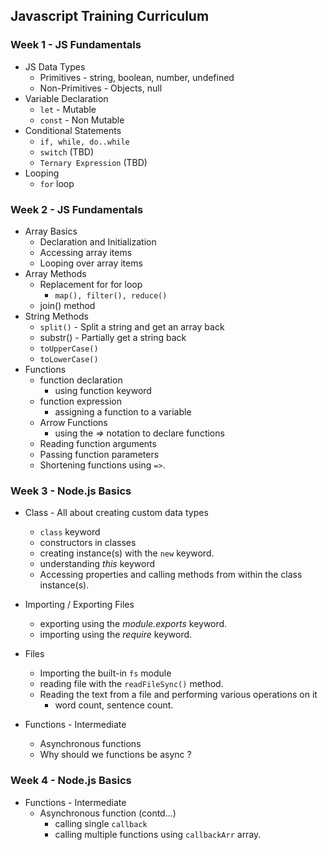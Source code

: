 ## Javascript Training Curriculum

### Week 1 - JS Fundamentals
*  JS Data Types 
    * Primitives - string, boolean, number, undefined
    * Non-Primitives - Objects, null
* Variable Declaration
    * ```let``` - Mutable
    * ```const``` - Non Mutable
* Conditional Statements
    * ```if, while, do..while```
    * ```switch``` (TBD)
    * ```Ternary Expression``` (TBD)
* Looping
    * ```for``` loop

### Week 2  - JS Fundamentals
* Array Basics
    * Declaration and Initialization
    * Accessing array items
    * Looping over array items
* Array Methods
    *  Replacement for for loop
        - ```map(), filter(), reduce()```
    * join() method
* String Methods
    * ```split()``` - Split a string and get an array back
    * substr() - Partially get a string back
    * ```toUpperCase()```
    * ```toLowerCase()```
* Functions
    * function declaration
        - using function keyword
    * function expression
        - assigning a function to a variable
    * Arrow Functions
        - using the _=>_ notation to declare functions
    * Reading function arguments
    * Passing function parameters
    * Shortening functions using ```=>```.

### Week 3 - Node.js Basics
 * Class - All about creating custom data types
    - ```class``` keyword
    - constructors in classes
    - creating instance(s) with the ```new``` keyword.
    - understanding _this_ keyword
    - Accessing properties and calling methods from within the class instance(s).

  * Importing / Exporting Files
    - exporting using the _module.exports_ keyword.
    - importing using the _require_ keyword. 

  * Files
     - Importing the built-in ```fs``` module
     - reading file with the ```readFileSync()``` method.
     - Reading the text from a file and performing various operations on it
         - word count, sentence count.
   * Functions - Intermediate
        - Asynchronous functions
        - Why should we functions be async ?

### Week 4 - Node.js Basics
  * Functions - Intermediate
      - Asynchronous function (contd...)
         - calling single ```callback``` 
         - calling multiple functions using ```callbackArr``` array.



